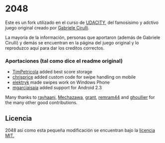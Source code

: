 # 2048
Este es un fork utilizado en el curso de [UDACITY](https://www.udacity.com/course/ud248), 
del famosisimo y adctivo juego original creado por [Gabriele Cirulli](http://gabrielecirulli.github.io/2048/).

La mayoría de la información, personas que aportaron (además de Gabriele Cirulli) y demás se encuentran en la página del juego original y lo
reproduzco aquí para dar los creditos correctos.  


### Aportaciones (tal como dice el readme original)

 - [TimPetricola](https://github.com/TimPetricola) added best score storage
 - [chrisprice](https://github.com/chrisprice) added custom code for swipe handling on mobile
 - [elektryk](https://github.com/elektryk) made swipes work on Windows Phone
 - [mgarciaisaia](https://github.com/mgarciaisaia) added support for Android 2.3

Many thanks to [rayhaanj](https://github.com/rayhaanj), [Mechazawa](https://github.com/Mechazawa), [grant](https://github.com/grant), [remram44](https://github.com/remram44) and [ghoullier](https://github.com/ghoullier) for the many other good contributions.

## Licencia
2048 así como esta pequeña modificación se encuentran bajo la [licencia MIT.](https://github.com/gabrielecirulli/2048/blob/master/LICENSE.txt)

